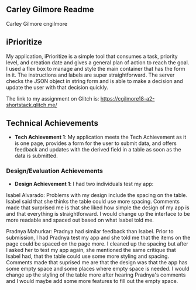 

Carley Gilmore Readme 
---
Carley Gilmore
cngilmore
## iPrioritize
My application, iPrioritize is a simple tool that consumes a task, priority level, and creation date and gives a general plan of action to reach the goal. I used a flex box to manage and style the main container that has the form in it. The instructions and labels are super straightforward. The server checks the JSON object in string form and is able to make a decision and update the user with that decision quickly. 

The link to my assignment on Glitch is: https://cgilmore18-a2-shortstack.glitch.me/

## Technical Achievements
- **Tech Achievement 1**: My application meets the Tech Achievement as it is one page, provides a form for the user to submit data, and offers feedback and updates with the derived field in a table as soon as the data is submitted.

### Design/Evaluation Achievements
- **Design Achievement 1**: 
I had two individuals test my app:

Isabel Alvarado:
Problems with my design include the spacing on the table. Isabel said that she thinks the table could use more spacing.
Comments made that surprised me is that she liked how simple the design of my app is and that everything is straightforward.
I would change up the interface to be more readable and spaced out based on what Isabel told me.

Pradnya Mahurkar:
Pradnya had similar feedback than Isabel. Prior to submission, I had Pradnya test my app and she told me that the items on the page could be spaced on the page more. I cleaned up the spacing but after I asked her to test my app again, she mentioned the same critique that Isabel had, that the table could use some more styling and spacing.
Comments made that suprised me are that the design was that the app has some empty space and some places where empty space is needed.
I would change up the styling of the table more after hearing Pradnya's comments and I would maybe add some more features to fill out the empty space.
